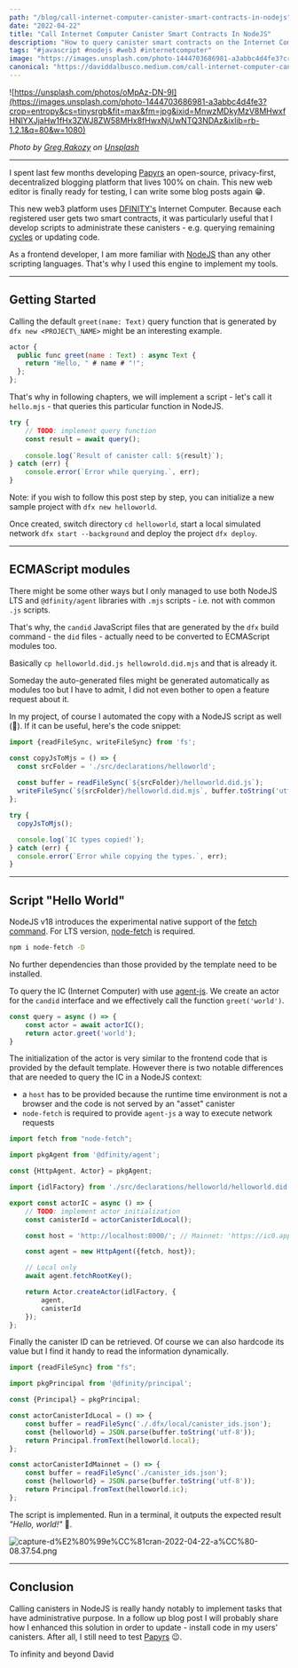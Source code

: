 ```yaml
---
path: "/blog/call-internet-computer-canister-smart-contracts-in-nodejs"
date: "2022-04-22"
title: "Call Internet Computer Canister Smart Contracts In NodeJS"
description: "How to query canister smart contracts on the Internet Computer in a NodeJS context."
tags: "#javascript #nodejs #web3 #internetcomputer"
image: "https://images.unsplash.com/photo-1444703686981-a3abbc4d4fe3?crop=entropy&cs=tinysrgb&fit=max&fm=jpg&ixid=MnwzMDkyMzV8MHwxfHNlYXJjaHw1fHx3ZWJ8ZW58MHx8fHwxNjUwNTQ3NDAz&ixlib=rb-1.2.1&q=80&w=1080"
canonical: "https://daviddalbusco.medium.com/call-internet-computer-canister-smart-contracts-in-nodejs-ce1d495d95ce"
---
```


![https://unsplash.com/photos/oMpAz-DN-9I](https://images.unsplash.com/photo-1444703686981-a3abbc4d4fe3?crop=entropy&cs=tinysrgb&fit=max&fm=jpg&ixid=MnwzMDkyMzV8MHwxfHNlYXJjaHw1fHx3ZWJ8ZW58MHx8fHwxNjUwNTQ3NDAz&ixlib=rb-1.2.1&q=80&w=1080)

*Photo by [Greg Rakozy](https://unsplash.com/@grakozy?utm_source=Papyrs&utm_medium=referral) on [Unsplash](https://unsplash.com/?utm_source=unsplash&utm_medium=referral&utm_content=creditCopyText)*
* * *
I spent last few months developing [Papyrs](https://papy.rs/) an open-source, privacy-first, decentralized blogging platform that lives 100% on chain. This new web editor is finally ready for testing, I can write some blog posts again 😁.

This new web3 platform uses [DFINITY's](https://dfinity.org/) Internet Computer. Because each registered user gets two smart contracts, it was particularly useful that I develop scripts to administrate these canisters - e.g. querying remaining [cycles](https://smartcontracts.org/docs/developers-guide/concepts/tokens-cycles.html) or updating code.

As a frontend developer, I am more familiar with [NodeJS](https://nodejs.org/en/) than any other scripting languages. That's why I used this engine to implement my tools.
* * *
## Getting Started
Calling the default `greet(name: Text)` query function that is generated by `dfx new <PROJECT\_NAME>` might be an interesting example.

```javascript
actor {
  public func greet(name : Text) : async Text {
    return "Hello, " # name # "!";
  };
};
```

That's why in following chapters, we will implement a script - let's call it `hello.mjs` - that queries this particular function in NodeJS.

```javascript
try {
    // TODO: implement query function
    const result = await query();
    
    console.log(`Result of canister call: ${result}`);
} catch (err) {
    console.error(`Error while querying.`, err);
}
```

Note: if you wish to follow this post step by step, you can initialize a new sample project with `dfx new helloworld`.

Once created, switch directory `cd helloworld`, start a local simulated network `dfx start --background` and deploy the project `dfx deploy`.
* * *

## ECMAScript modules
There might be some other ways but I only managed to use both NodeJS LTS and `@dfinity/agent` libraries with `.mjs` scripts - i.e. not with common `.js` scripts.

That's why, the `candid` JavaScript files that are generated by the `dfx` build command - the `did` files - actually need to be converted to ECMAScript modules too.


Basically `cp helloworld.did.js hellowrold.did.mjs` and that is already it.

Someday the auto-generated files might be generated automatically as modules too but I have to admit, I did not even bother to open a feature request about it.

In my project, of course I automated the copy with a NodeJS script as well (🤪). If it can be useful, here's the code snippet:



```javascript
import {readFileSync, writeFileSync} from 'fs';

const copyJsToMjs = () => {
  const srcFolder = './src/declarations/helloworld';
  
  const buffer = readFileSync(`${srcFolder}/helloworld.did.js`);
  writeFileSync(`${srcFolder}/helloworld.did.mjs`, buffer.toString('utf-8'));
};

try {
  copyJsToMjs();

  console.log(`IC types copied!`);
} catch (err) {
  console.error(`Error while copying the types.`, err);
}
```


* * *

## Script "Hello World"
NodeJS v18 introduces the experimental native support of the [fetch command](https://nodejs.org/en/blog/announcements/v18-release-announce/). For LTS version, [node-fetch](https://github.com/node-fetch/node-fetch) is required.

```bash
npm i node-fetch -D
```

No further dependencies than those provided by the template need to be installed.


To query the IC (Internet Computer) with use [agent-js](https://github.com/dfinity/agent-js). We create an actor for the `candid` interface and we effectively call the function `greet('world')`.

```javascript
const query = async () => {
    const actor = await actorIC();
    return actor.greet('world');
}
```

The initialization of the actor is very similar to the frontend code that is provided by the default template. However there is two notable differences that are needed to query the IC in a NodeJS context:

*   a `host` has to be provided because the runtime time environment is not a browser and the code is not served by an "asset" canister
*   `node-fetch` is required to provide `agent-js` a way to execute network requests


```javascript
import fetch from "node-fetch";

import pkgAgent from '@dfinity/agent';

const {HttpAgent, Actor} = pkgAgent;

import {idlFactory} from './src/declarations/helloworld/helloworld.did.mjs';

export const actorIC = async () => {
    // TODO: implement actor initialization
    const canisterId = actorCanisterIdLocal();

    const host = 'http://localhost:8000/'; // Mainnet: 'https://ic0.app'

    const agent = new HttpAgent({fetch, host});

    // Local only
    await agent.fetchRootKey();

    return Actor.createActor(idlFactory, {
        agent,
        canisterId
    });
};
```


Finally the canister ID can be retrieved. Of course we can also hardcode its value but I find it handy to read the information dynamically.

```javascript
import {readFileSync} from "fs";

import pkgPrincipal from '@dfinity/principal';

const {Principal} = pkgPrincipal;

const actorCanisterIdLocal = () => {
    const buffer = readFileSync('./.dfx/local/canister_ids.json');
    const {helloworld} = JSON.parse(buffer.toString('utf-8'));
    return Principal.fromText(helloworld.local);
};

const actorCanisterIdMainnet = () => {
    const buffer = readFileSync('./canister_ids.json');
    const {helloworld} = JSON.parse(buffer.toString('utf-8'));
    return Principal.fromText(helloworld.ic);
};
```

The script is implemented. Run in a terminal, it outputs the expected result *"Hello, world!"* 🥳.

![capture-d%E2%80%99e%CC%81cran-2022-04-22-a%CC%80-08.37.54.png](https://6zvwc-sqaaa-aaaal-aalma-cai.raw.ic0.app/images/capture-d%E2%80%99e%CC%81cran-2022-04-22-a%CC%80-08.37.54.png?token=3DCOCTbgqYQNdkYhdao8d)
* * *
## Conclusion
Calling canisters in NodeJS is really handy notably to implement tasks that have administrative purpose. In a follow up blog post I will probably share how I enhanced this solution in order to update - install code in my users' canisters. After all, I still need to test [Papyrs](https://papy.rs) 😉.

To infinity and beyond
David
